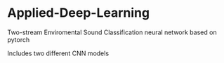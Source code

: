 # Applied-Deep-Learning
Two-stream Enviromental Sound Classification neural network based on pytorch

Includes two different CNN models
